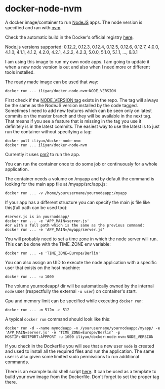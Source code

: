# docker-node-nvm
A docker image/container to run [NodeJS](https://nodejs.org/ "NodeJS") apps. 
The node version is specified and ran with [nvm](https://github.com/creationix/nvm "NVM").

Check the automatic build in the Docker's official registry 
[here](https://registry.hub.docker.com/u/iliyan/docker-node-nvm/ "docker-node-nvm").

Node.js versions supported: 0.12.2, 0.12.3, 0.12.4, 0.12.5, 0.12.6, 0.12.7, 4.0.0, 4.1.0, 4.1.1, 4.1.2, 4.2.0, 4.2.1, 
4.2.2, 4.2.3, 5.0.0, 5.1.0, 5.1.1, ..., 6.3.1

I am using this image to run my own node apps. I am going to update it when a new node version is out and also
when I need more or different tools installed.

The ready made image can be used that way:

    docker run ... iliyan/docker-node-nvm:NODE_VERSION
    
First check if the [NODE_VERSION tag](https://github.com/iliyan-trifonov/docker-node-nvm/releases) exists in the repo. The tag will always be the same as the NodeJS version 
installed by the code tagged. Sometimes I need to add new features which can be seen only on latest commits on 
the master branch and they will be available in the next tag. That means if you see a feature that is missing in the 
tag you use it definitely is in the latest commits. The easiest way to use the latest is to just run the container 
without specifying a tag:
 
    docker pull iliyan/docker-node-nvm
    docker run ... iliyan/docker-node-nvm

Currently it uses [pm2](https://github.com/Unitech/pm2 "PM2") to run the app.

You can run the container once to do some job or continuously for a whole application.

The container needs a volume on /myapp and by default the command is looking for the main app file at /myapp/src/app.js:

    docker run ... -v /home/yourusername/yournodeapp:/myapp

If your app has a different structure you can specify the main js file like this(full path can be used too):

    #server.js is in yournodeapp/
    docker run ... -e 'APP_MAIN=server.js'
    #or with a full path which is the same as the previous command:
    docker run ... -e 'APP_MAIN=/myapp/server.js'
    
You will probably need to set a time zone in which the node server will run. This can be done with the TIME_ZONE 
env variable:

    docker run ... -e 'TIME_ZONE=Europe/Berlin'
    
You can also assign an UID to execute the node application with a specific user that exists on the host machine:

    docker run ... -u 1000
    
The volume yournodeapp/ dir will be automatically owned by the internal `node` user (respectfully the external `-u user`) 
on container's start.

Cpu and memory limit can be specified while executing `docker run`:

    docker run ... -m 512m -c 512

A typical `docker run` command should look like this:

    docker run -d --name mynodeapp -v /yourusername/yournodeapp:/myapp/ -e 'APP_MAIN=server.js' -e 'TIME_ZONE=Europe/Berlin' -p HOSTIP:HOSTPORT:APPPORT -u 1000 iliyan/docker-node-nvm:NODE_VERSION

If you check in the Dockerfile you will see that a new user `node` is created and used to install all the required files 
and run the application. The same user is also given some limited sudo permissions to run additional commands.

There is an example build shell script [here](build-image.sh "build-image.sh"). 
It can be used as a template to build your own image from the Dockerfile.
Don't forget to set the proper tag there.
